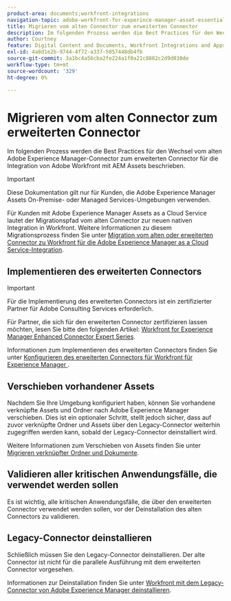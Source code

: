 ```yaml
---
product-area: documents;workfront-integrations
navigation-topic: adobe-workfront-for-experince-manager-asset-essentials
title: Migrieren vom alten Connector zum erweiterten Connector
description: Im folgenden Prozess werden die Best Practices für den Wechsel vom alten Adobe Experience Manager-Connector zum erweiterten Connector für die Integration von Adobe Workfront mit AEM Assets beschrieben.
author: Courtney
feature: Digital Content and Documents, Workfront Integrations and Apps
exl-id: 4a8d1e2b-9744-4f72-a337-5057448db4fb
source-git-commit: 3a1bc4a56cba2fe224a1f0a21c8882c2d9d030de
workflow-type: tm+mt
source-wordcount: '329'
ht-degree: 0%

---
```


# Migrieren vom alten Connector zum erweiterten Connector

Im folgenden Prozess werden die Best Practices für den Wechsel vom alten Adobe Experience Manager-Connector zum erweiterten Connector für die Integration von Adobe Workfront mit AEM Assets beschrieben.

>[!IMPORTANT]
>
>Diese Dokumentation gilt nur für Kunden, die Adobe Experience Manager Assets On-Premise- oder Managed Services-Umgebungen verwenden.


Für Kunden mit Adobe Experience Manager Assets as a Cloud Service lautet der Migrationspfad vom alten Connector zur neuen nativen Integration in Workfront. Weitere Informationen zu diesem Migrationsprozess finden Sie unter [Migration vom alten oder erweiterten Connector zu Workfront für die Adobe Experience Manager as a Cloud Service-Integration](/help/quicksilver/documents/workfront-and-experience-manager-integrations/legacy-enhanced-connector-migration/migrate-from-legacy-enhanced-connectors.md).

## Implementieren des erweiterten Connectors

>[!IMPORTANT]
>
>Für die Implementierung des erweiterten Connectors ist ein zertifizierter Partner für Adobe Consulting Services erforderlich.
>
> Für Partner, die sich für den erweiterten Connector zertifizieren lassen möchten, lesen Sie bitte den folgenden Artikel: [Workfront for Experience Manager Enhanced Connector Expert Series](https://experienceleague.adobe.com/docs/experience-manager-learn/assets/workfront/enhanced-connector/aem-experts-series/overview.html?lang=en).

Informationen zum Implementieren des erweiterten Connectors finden Sie unter [Konfigurieren des erweiterten Connectors für Workfront für Experience Manager ](https://experienceleague.adobe.com/docs/experience-manager-65/assets/integrations/workfront-connector-configure.html?lang=en).


## Verschieben vorhandener Assets

Nachdem Sie Ihre Umgebung konfiguriert haben, können Sie vorhandene verknüpfte Assets und Ordner nach Adobe Experience Manager verschieben. Dies ist ein optionaler Schritt, stellt jedoch sicher, dass auf zuvor verknüpfte Ordner und Assets über den Legacy-Connector weiterhin zugegriffen werden kann, sobald der Legacy-Connector deinstalliert wird.

Weitere Informationen zum Verschieben von Assets finden Sie unter [Migrieren verknüpfter Ordner und Dokumente](/help/quicksilver/documents/workfront-and-experience-manager-integrations/legacy-enhanced-connector-migration/workfront-document-link-updates.md).

## Validieren aller kritischen Anwendungsfälle, die verwendet werden sollen

Es ist wichtig, alle kritischen Anwendungsfälle, die über den erweiterten Connector verwendet werden sollen, vor der Deinstallation des alten Connectors zu validieren.

## Legacy-Connector deinstallieren

Schließlich müssen Sie den Legacy-Connector deinstallieren. Der alte Connector ist nicht für die parallele Ausführung mit dem erweiterten Connector vorgesehen.

Informationen zur Deinstallation finden Sie unter [Workfront mit dem Legacy-Connector von Adobe Experience Manager deinstallieren](/help/quicksilver/documents/workfront-and-experience-manager-integrations/legacy-enhanced-connector-migration/uninstall-legacy-connector.md).
